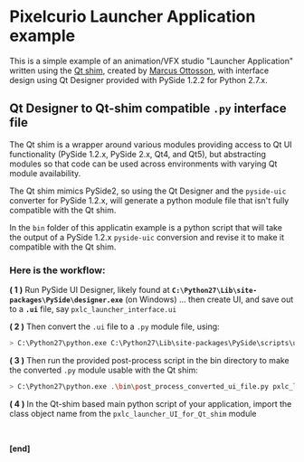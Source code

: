 # Pixelcurio Launcher Application example

This is a simple example of an animation/VFX studio "Launcher Application" written using the [Qt shim](https://github.com/mottosso/Qt.py), created by [Marcus Ottosson](https://github.com/mottosso), with interface design using Qt Designer provided with PySide 1.2.2 for Python 2.7.x.

## Qt Designer to Qt-shim compatible `.py` interface file

The Qt shim is a wrapper around various modules providing access to Qt UI functionality (PySide 1.2.x, PySide 2.x, Qt4, and Qt5), but abstracting modules so that code can be used across environments with varying Qt module availability.

The Qt shim mimics PySide2, so using the Qt Designer and the `pyside-uic` converter for PySide 1.2.x, will generate a python module file that isn't fully compatible with the Qt shim.

In the `bin` folder of this applicatin example is a python script that will take the output of a PySide 1.2.x `pyside-uic` conversion and revise it to make it compatible with the Qt shim.

### Here is the workflow:

**( 1 )** Run PySide UI Designer, likely found at **`C:\Python27\Lib\site-packages\PySide\designer.exe`** (on Windows) ... then create UI, and save out to a **`.ui`** file, say `pxlc_launcher_interface.ui`

**( 2 )** Then convert the `.ui` file to a `.py` module file, using:

```bash
> C:\Python27\python.exe C:\Python27\Lib\site-packages\PySide\scripts\uic.py -o pxlc_launcher_UI.py pxlc_launcher_interface.ui
```

**( 3 )** Then run the provided post-process script in the bin directory to make the converted `.py` module usable with the Qt shim:

```bash
> C:\Python27\python.exe .\bin\post_process_converted_ui_file.py pxlc_launcer_UI.py pxlc_launcher_UI_for_Qt_shim.py
```

**( 4 )** In the Qt-shim based main python script of your application, import the class object name from the `pxlc_launcher_UI_for_Qt_shim` module

<br/>

**[end]**

